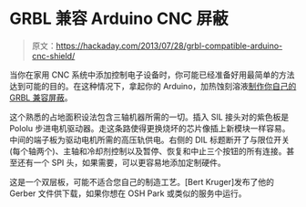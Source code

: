 # GRBL 兼容 Arduino CNC 屏蔽

> 原文：<https://hackaday.com/2013/07/28/grbl-compatible-arduino-cnc-shield/>

当你在家用 CNC 系统中添加控制电子设备时，你可能已经准备好用最简单的方法达到可能的目的。在这种情况下，拿起你的 Arduino，加热蚀刻溶液[制作你自己的 GRBL 兼容屏蔽](http://blog.protoneer.co.nz/arduino-cnc-shield/)。

这个熟悉的占地面积设法包含三轴机器所需的一切。插入 SIL 接头对的紫色板是 Pololu 步进电机驱动器。走这条路使得更换烧坏的芯片像插上新模块一样容易。中间的端子板为驱动电机所需的高压轨供电。右侧的 DIL 标题断开了与限位开关(每个轴两个)、主轴和冷却剂控制以及暂停、恢复和中止三个按钮的所有连接。甚至还有一个 SPI 头，如果需要，可以更容易地添加定制硬件。

这是一个双层板，可能不适合您自己的制造工艺。[Bert Kruger]发布了他的 Gerber 文件供下载，如果你想在 OSH Park 或类似的服务中运行。